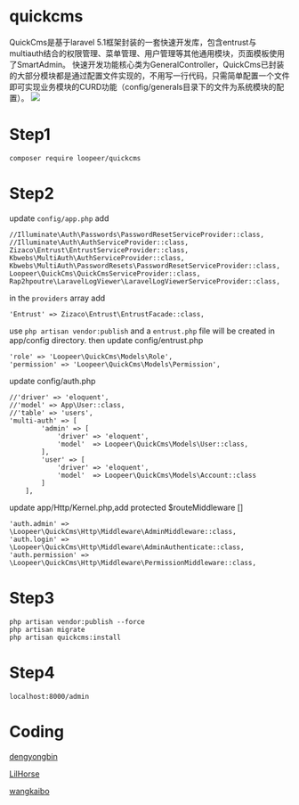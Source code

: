 # quickcms
QuickCms是基于laravel 5.1框架封装的一套快速开发库，包含entrust与multiauth结合的权限管理、菜单管理、用户管理等其他通用模块，页面模板使用了SmartAdmin。
快速开发功能核心类为GeneralController，QuickCms已封装的大部分模块都是通过配置文件实现的，不用写一行代码，只需简单配置一个文件即可实现业务模块的CURD功能（config/generals目录下的文件为系统模块的配置）。
![](http://7xpf31.com1.z0.glb.clouddn.com/quickcms2.gif)
# Step1
```
composer require loopeer/quickcms
```
# Step2
update `config/app.php` add
```
//Illuminate\Auth\Passwords\PasswordResetServiceProvider::class,
//Illuminate\Auth\AuthServiceProvider::class,
Zizaco\Entrust\EntrustServiceProvider::class,
Kbwebs\MultiAuth\AuthServiceProvider::class,
Kbwebs\MultiAuth\PasswordResets\PasswordResetServiceProvider::class,
Loopeer\QuickCms\QuickCmsServiceProvider::class,
Rap2hpoutre\LaravelLogViewer\LaravelLogViewerServiceProvider::class,
```
in the `providers` array add
```
'Entrust' => Zizaco\Entrust\EntrustFacade::class,
```
use `php artisan vendor:publish` and a `entrust.php` file will be created in app/config directory.
then update config/entrust.php
```
'role' => 'Loopeer\QuickCms\Models\Role',
'permission' => 'Loopeer\QuickCms\Models\Permission',
```
update config/auth.php
```
//'driver' => 'eloquent',
//'model' => App\User::class,
//'table' => 'users',
'multi-auth' => [
        'admin' => [
            'driver' => 'eloquent',
            'model'  => Loopeer\QuickCms\Models\User::class,
        ],
        'user' => [
            'driver' => 'eloquent',
            'model'  => Loopeer\QuickCms\Models\Account::class
        ]
    ],
```
update app/Http/Kernel.php,add protected $routeMiddleware []
```
'auth.admin' =>  \Loopeer\QuickCms\Http\Middleware\AdminMiddleware::class,
'auth.login' =>  \Loopeer\QuickCms\Http\Middleware\AdminAuthenticate::class,
'auth.permission' => \Loopeer\QuickCms\Http\Middleware\PermissionMiddleware::class,
```
# Step3
```
php artisan vendor:publish --force
php artisan migrate
php artisan quickcms:install
```
# Step4
```
localhost:8000/admin
```
# Coding
[dengyongbin](https//github.com/dengyongbin)

[LilHorse](https://github.com/lilhorse)

[wangkaibo](https://github.com/wangkaibo)
